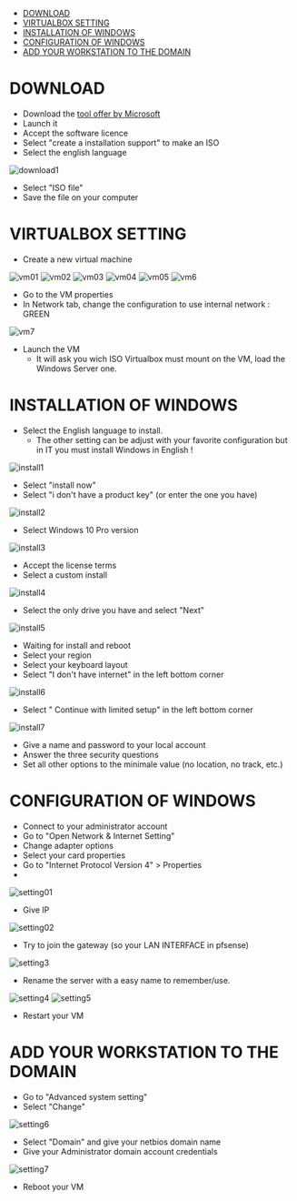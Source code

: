 - [DOWNLOAD](#download)
- [VIRTUALBOX SETTING](#virtualbox-setting)
- [INSTALLATION OF WINDOWS](#installation-of-windows)
- [CONFIGURATION OF WINDOWS](#configuration-of-windows)
- [ADD YOUR WORKSTATION TO THE DOMAIN](#add-your-workstation-to-the-domain)

# DOWNLOAD
* Download the [tool offer by Microsoft](https://go.microsoft.com/fwlink/?LinkId=691209)
* Launch it
* Accept the software licence
* Select "create a installation support" to make an ISO
* Select the english language

![download1](Images/download1.png)

* Select "ISO file"
* Save the file on your computer

# VIRTUALBOX SETTING
* Create a new virtual machine

![vm01](Images/vm1.png)
![vm02](Images/vm2.png)
![vm03](Images/vm3.png)
![vm04](Images/vm4.png)
![vm05](Images/vm5.png)
![vm6](Images/vm6.png)

* Go to the VM properties
* In Network tab, change the configuration to use internal network : GREEN

![vm7](Images/vm7.png)

* Launch the VM
  * It will ask you wich ISO Virtualbox must mount on the VM, load the Windows Server one.

# INSTALLATION OF WINDOWS
* Select the English language to install.
  * The other setting can be adjust with your favorite configuration but in IT you must install Windows in English !

![install1](Images/install1.png)

* Select "install now"
* Select "i don't have a product key" (or enter the one you have)

![install2](Images/install2.png)

* Select Windows 10 Pro version

![install3](Images/install3.png)

* Accept the license terms
* Select a custom install

![install4](Images/install4.png)

* Select the only drive you have and select "Next"

![install5](Images/install5.png)

* Waiting for install and reboot
* Select your region
* Select your keyboard layout
* Select "I don't have internet" in the left bottom corner

![install6](Images/install6.png)

* Select " Continue with limited setup" in the left bottom corner

![install7](Images/install7.png)

* Give a name and password to your local account
* Answer the three security questions
* Set all other options to the minimale value (no location, no track, etc.)

# CONFIGURATION OF WINDOWS
* Connect to your administrator account
* Go to "Open Network & Internet Setting"
* Change adapter options
* Select your card properties
* Go to "Internet Protocol Version 4" > Properties
* 
![setting01](Images/setting01.png)

* Give IP

![setting02](Images/setting2.png)

* Try to join the gateway (so your LAN INTERFACE in pfsense)

![setting3](Images/setting3.png)

* Rename the server with a easy name to remember/use.

![setting4](Images/setting4.png)
![setting5](Images/setting5.png)

* Restart your VM

# ADD YOUR WORKSTATION TO THE DOMAIN
* Go to "Advanced system setting"
* Select "Change"

![setting6](Images/setting6.png)

* Select "Domain" and give your netbios domain name
* Give your Administrator domain account credentials

![setting7](Images/setting7.png)

* Reboot your VM